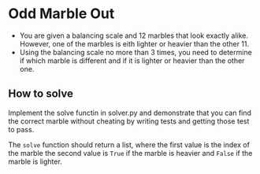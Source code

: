 # Odd Marble Out

* You are given a balancing scale and 12 marbles that look exactly alike.
However, one of the marbles is eith lighter or heavier than the other 11.
* Using the balancing scale no more than 3 times, you need to determine if which marble is different and if it is lighter or heavier than the other one.

## How to solve
Implement the solve functin in solver.py and demonstrate that you can find
the correct marble without cheating by writing tests and getting those test to pass.

The `solve` function should return a list, where the first value is the index of the marble the second value is `True` if the marble is heavier and `False` if the marble is lighter.